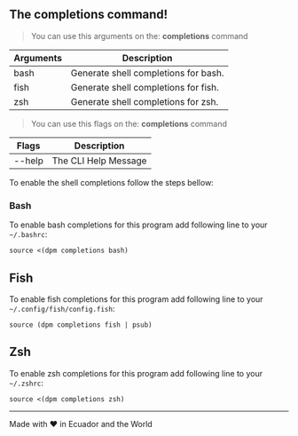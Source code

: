 ## The completions command!

> You can use this arguments on the: **completions** command

| Arguments | Description                          |
| --------- | ------------------------------------ |
| bash      | Generate shell completions for bash. |
| fish      | Generate shell completions for fish. |
| zsh       | Generate shell completions for zsh.  |

> You can use this flags on the: **completions** command

| Flags  | Description          |
| ------ | -------------------- |
| --help | The CLI Help Message |

To enable the shell completions follow the steps bellow:

### Bash

To enable bash completions for this program add following line to your
`~/.bashrc`:

```
source <(dpm completions bash)
```

## Fish

To enable fish completions for this program add following line to your
`~/.config/fish/config.fish`:

```
source (dpm completions fish | psub)
```

## Zsh

To enable zsh completions for this program add following line to your
`~/.zshrc`:

```
source <(dpm completions zsh)
```

---

Made with ♥ in Ecuador and the World
